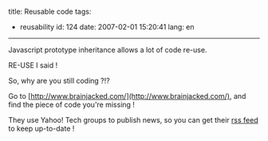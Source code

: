 title: Reusable code
tags:
  - reusability
id: 124
date: 2007-02-01 15:20:41
lang: en
---

Javascript prototype inheritance allows a lot of code re-use.

RE-USE I said !

So, why are you still coding ?!?

Go to [http://www.brainjacked.com/](http://www.brainjacked.com/), and find the piece of code you're missing !

They use Yahoo! Tech groups to publish news, so you can get their [rss feed](http://rss.groups.yahoo.com/group/brainjacked-oojs/rss) to keep up-to-date !